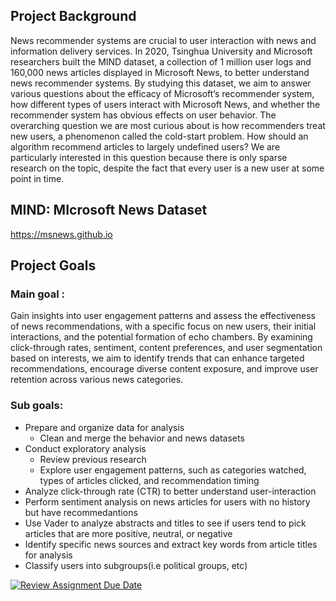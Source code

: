 ## Project Background
News recommender systems are crucial to user interaction with news and information delivery services. In 2020, Tsinghua University and Microsoft researchers built the MIND dataset, a collection of 1 million user logs and 160,000 news articles displayed in Microsoft News, to better understand news recommender systems. By studying this dataset, we aim to answer various questions about the efficacy of Microsoft’s recommender system, how different types of users interact with Microsoft News, and whether the recommender system has obvious effects on user behavior. The overarching question we are most curious about is how recommenders treat new users, a phenomenon called the cold-start problem. How should an algorithm recommend articles to largely undefined users? We are particularly interested in this question because there is only sparse research on the topic, despite the fact that every user is a new user at some point in time. 

## MIND: MIcrosoft News Dataset
https://msnews.github.io

## Project Goals

### Main goal :
Gain insights into user engagement patterns and assess the effectiveness of news recommendations, with a specific focus on new users, their initial interactions, and the potential formation of echo chambers. By examining click-through rates, sentiment, content preferences, and user segmentation based on interests, we aim to identify trends that can enhance targeted recommendations, encourage diverse content exposure, and improve user retention across various news categories.

### Sub goals:
* Prepare and organize data for analysis
  * Clean and merge the behavior and news datasets
* Conduct exploratory analysis
  * Review previous research
  *  Explore user engagement patterns, such as categories watched, types of articles clicked, and recommendation timing
*  Analyze click-through rate (CTR) to better understand user-interaction
*  Perform sentiment analysis on news articles for users with no history but have recommedantions
  * Use Vader to analyze abstracts and titles to see if users tend to pick articles that are more positive, neutral, or negative
* Identify specific news sources and extract key words from article titles for analysis
* Classify users into subgroups(i.e political groups, etc)



[![Review Assignment Due Date](https://classroom.github.com/assets/deadline-readme-button-22041afd0340ce965d47ae6ef1cefeee28c7c493a6346c4f15d667ab976d596c.svg)](https://classroom.github.com/a/EqWXl6Ay)
